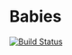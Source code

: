 # Babies

[![Build Status](https://travis-ci.org/phi161/Babies.svg?branch=develop)](https://travis-ci.org/phi161/Babies)

